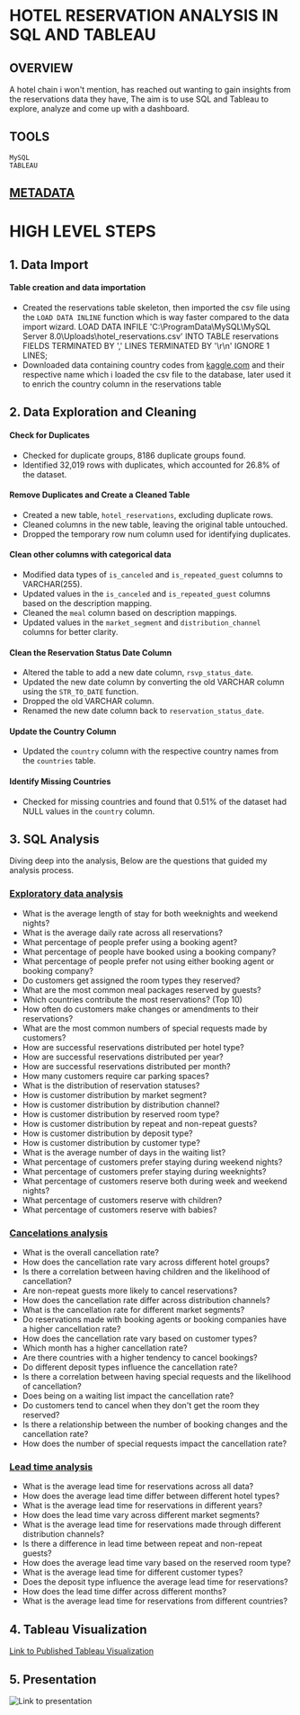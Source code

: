 # HOTEL RESERVATION ANALYSIS IN SQL AND TABLEAU

## OVERVIEW
A hotel chain i won't mention, has reached out wanting to gain insights from the reservations data they have, The aim is to use SQL and Tableau to explore, analyze and come up with a dashboard.

## TOOLS
	MySQL 
	TABLEAU 

## [METADATA](https://github.com/WAKIOM/Flit-apprenticeship/blob/master/Hotel-reservations-analysis-in-SQL-and-Tableau/SQL_files/description.md) 

# HIGH LEVEL STEPS
## 1. Data Import
#### Table creation and data importation
- Created the reservations table skeleton, then imported the csv file using the `LOAD DATA INLINE` function which is way faster compared to the data import wizard.
	LOAD DATA INFILE 'C:\\ProgramData\\MySQL\\MySQL Server 8.0\\Uploads\\hotel_reservations.csv'
	INTO TABLE reservations
	FIELDS TERMINATED BY ','
	LINES TERMINATED BY '\r\n'
	IGNORE 1 LINES;
- Downloaded data containing country codes from [kaggle.com](https://www.kaggle.com/datasets/juanumusic/countries-iso-codes/data) and their respective name which i loaded the csv file to the database, later used it to enrich the country column in the reservations table

## 2. Data  Exploration and Cleaning
#### Check for Duplicates
- Checked for duplicate groups, 8186 duplicate groups found.
- Identified 32,019 rows with duplicates, which accounted for 26.8% of the dataset.
#### Remove Duplicates and Create a Cleaned Table
- Created a new table, `hotel_reservations`, excluding duplicate rows.
- Cleaned columns in the new table, leaving the original table untouched.
- Dropped the temporary row num column used for identifying duplicates.
#### Clean other columns with categorical data
- Modified data types of `is_canceled` and `is_repeated_guest` columns to VARCHAR(255).
- Updated values in the `is_canceled` and `is_repeated_guest` columns based on the description mapping.
- Cleaned the `meal` column based on description mappings.
- Updated values in the `market_segment` and `distribution_channel` columns for better clarity.
#### Clean the Reservation Status Date Column
- Altered the table to add a new date column, `rsvp_status_date`.
- Updated the new date column by converting the old VARCHAR column using the `STR_TO_DATE` function.
- Dropped the old VARCHAR column.
- Renamed the new date column back to `reservation_status_date`.
#### Update the Country Column
- Updated the `country` column with the respective country names from the `countries` table.
#### Identify Missing Countries
- Checked for missing countries and found that 0.51% of the dataset had NULL values in the `country` column.

## 3. SQL Analysis
Diving deep into the analysis, Below are the questions that guided my analysis process.

### [Exploratory data analysis](https://github.com/WAKIOM/Flit-apprenticeship/blob/master/Hotel-reservations-analysis-in-SQL-and-Tableau/SQL_files/Exploratory_data_analysis.sql)

- What is the average length of stay for both weeknights and weekend nights?
- What is the average daily rate across all reservations?
- What percentage of people prefer using a booking agent?
- What percentage of people have booked using a booking company?
- What percentage of people prefer not using either booking agent or booking company?
- Do customers get assigned the room types they reserved?
- What are the most common meal packages reserved by guests?
- Which countries contribute the most reservations? (Top 10)
- How often do customers make changes or amendments to their reservations?
- What are the most common numbers of special requests made by customers?
- How are successful reservations distributed per hotel type?
- How are successful reservations distributed per year?
- How are successful reservations distributed per month?
- How many customers require car parking spaces?
- What is the distribution of reservation statuses?
- How is customer distribution by market segment?
- How is customer distribution by distribution channel?
- How is customer distribution by reserved room type?
- How is customer distribution by repeat and non-repeat guests?
- How is customer distribution by deposit type?
- How is customer distribution by customer type?
- What is the average number of days in the waiting list?
- What percentage of customers prefer staying during weekend nights?
- What percentage of customers prefer staying during weeknights?
- What percentage of customers reserve both during week and weekend nights?
- What percentage of customers reserve with children?
- What percentage of customers reserve with babies?
### [Cancelations analysis](https://github.com/WAKIOM/Flit-apprenticeship/blob/master/Hotel-reservations-analysis-in-SQL-and-Tableau/SQL_files/cancellations_analysis.sql)

- What is the overall cancellation rate?
- How does the cancellation rate vary across different hotel groups?
- Is there a correlation between having children and the likelihood of cancellation?
- Are non-repeat guests more likely to cancel reservations?
- How does the cancellation rate differ across distribution channels?
- What is the cancellation rate for different market segments?
- Do reservations made with booking agents or booking companies have a higher cancellation rate?
- How does the cancellation rate vary based on customer types?
- Which month has a higher cancellation rate?
- Are there countries with a higher tendency to cancel bookings?
- Do different deposit types influence the cancellation rate?
- Is there a correlation between having special requests and the likelihood of cancellation?
- Does being on a waiting list impact the cancellation rate?
- Do customers tend to cancel when they don't get the room they reserved?
- Is there a relationship between the number of booking changes and the cancellation rate?
- How does the number of special requests impact the cancellation rate?

### [Lead time analysis](https://github.com/WAKIOM/Flit-apprenticeship/blob/master/Hotel-reservations-analysis-in-SQL-and-Tableau/SQL_files/lead_time_analysis.sql)
- What is the average lead time for reservations across all data?
- How does the average lead time differ between different hotel types?
- What is the average lead time for reservations in different years?
- How does the lead time vary across different market segments?
- What is the average lead time for reservations made through different distribution channels?
- Is there a difference in lead time between repeat and non-repeat guests?
- How does the average lead time vary based on the reserved room type?
- What is the average lead time for different customer types?
- Does the deposit type influence the average lead time for reservations?
- How does the lead time differ across different months?
- What is the average lead time for reservations from different countries? 

## 4. Tableau Visualization 
[Link to Published Tableau Visualization]()

## 5. Presentation
![Link to presentation]()

